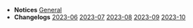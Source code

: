 - **Notices**
  [General](docs/home.md)
- **Changelogs**
  [2023-06](docs/changelog/2023-06.md)
  [2023-07](docs/changelog/2023-07.md)
  [2023-08](docs/changelog/2023-08.md)
  [2023-09](docs/changelog/2023-09.md)
  [2023-10](docs/changelog/2023-10.md)